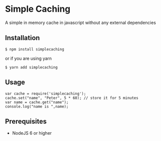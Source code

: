 # Simple Caching
A simple in memory cache in javascript without any external dependencies

## Installation
```
$ npm install simplecaching
```
or if you are using yarn
```
$ yarn add simplecaching
```

## Usage
```
var cache = require('simplecaching');
cache.set("name", "Peter", 5 * 60); // store it for 5 minutes
var name = cache.get("name");
console.log("name is ",name);
```

## Prerequisites

- NodeJS 6 or higher
